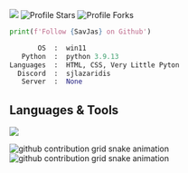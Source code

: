 ![](https://komarev.com/ghpvc/?username=Zer0PointZero&color=b93133)
<img src="https://img.shields.io/badge/dynamic/json?&label=Total%20Stars&color=bb2527&style=flat&style=for-the-badge&query=%24.stars&url=https://api.github-star-counter.workers.dev/user/SavJas" alt="Profile Stars"></a>
<img src="https://img.shields.io/badge/dynamic/json?&label=Total%20Forks&color=bb2527&style=flat&style=for-the-badge&query=%24.forks&url=https://api.github-star-counter.workers.dev/user/SavJas" alt="Profile Forks"></a>

```python
print(f'Follow {SavJas} on Github')
```

```python
       OS  :  win11
   Python  :  python 3.9.13
Languages  :  HTML, CSS, Very Little Pyton
  Discord  :  sjlazaridis
   Server  :  None
```

<h2 align="left">Languages & Tools</h2>
<div align="left">
    <img src="https://skillicons.dev/icons?i=html,css,python,go,vscode,github,discord" />
</div>

![github contribution grid snake animation](https://raw.githubusercontent.com/SavJas/SavJas/output/github-contribution-grid-snake-dark.svg#gh-dark-mode-only)
![github contribution grid snake animation](https://raw.githubusercontent.com/SavJas/SavJas/output/github-contribution-grid-snake.svg#gh-light-mode-only)

